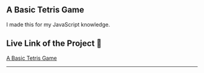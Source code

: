 ## A Basic Tetris Game

I made this for my JavaScript knowledge.

## Live Link of the Project :rocket:

[A Basic Tetris Game](https://tetris-one.vercel.app/)

---
